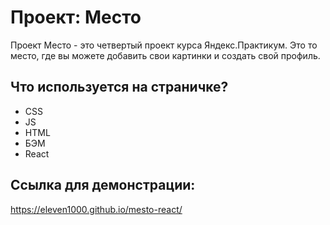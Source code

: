 # Проект: Место

Проект Место - это четвертый проект курса Яндекс.Практикум. 
Это то место, где вы можете добавить свои картинки и создать свой профиль.


## Что используется на страничке?
* CSS
* JS
* HTML
* БЭМ
* React

## Ссылка для демонстрации: 
https://eleven1000.github.io/mesto-react/
